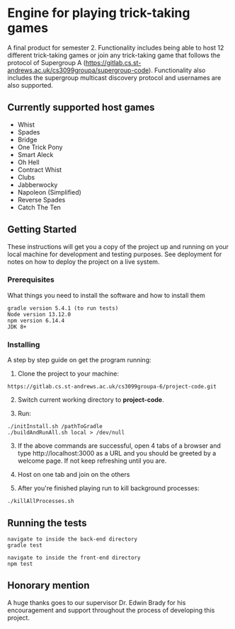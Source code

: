 # Engine for playing trick-taking games

A final product for semester 2. Functionality includes being able to 
host 12 different trick-taking games or join any trick-taking game that follows
the protocol of Supergroup A (https://gitlab.cs.st-andrews.ac.uk/cs3099groupa/supergroup-code). 
Functionality also includes the supergroup multicast discovery protocol and usernames are also supported.

## Currently supported host games

* Whist 
* Spades
* Bridge
* One Trick Pony
* Smart Aleck
* Oh Hell
* Contract Whist
* Clubs
* Jabberwocky
* Napoleon (Simplified)
* Reverse Spades
* Catch The Ten

## Getting Started

These instructions will get you a copy of the project up and running on 
your local machine for development and testing purposes. 
See deployment for notes on how to deploy the project on a live system.

### Prerequisites

What things you need to install the software and how to install them

```
gradle version 5.4.1 (to run tests)
Node version 13.12.0 
npm version 6.14.4
JDK 8+
```

### Installing

A step by step guide on get the program running:

1. Clone the project to your machine:

```
https://gitlab.cs.st-andrews.ac.uk/cs3099groupa-6/project-code.git
```

2. Switch current working directory to **project-code**. 

3. Run:

```
./initInstall.sh /pathToGradle
./buildAndRunAll.sh local > /dev/null
```

3. If the above commands are successful, open 4 tabs of a browser and type http://localhost:3000 as a URL and you should be greeted by a welcome page. If not keep refreshing until you are.

4. Host on one tab and join on the others 

5. After you're finished playing run to kill background processes:

```
./killAllProcesses.sh
```

## Running the tests 
```
navigate to inside the back-end directory
gradle test
```
```
navigate to inside the front-end directory
npm test
```

## Honorary mention

A huge thanks goes to our supervisor Dr. Edwin Brady for his encouragement and support throughout the process of developing this project.

